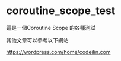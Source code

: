 # coroutine_scope_test
這是一個Coroutine Scope 的各種測試

其他文章可以參考以下網站

https://wordpress.com/home/codeilin.com
